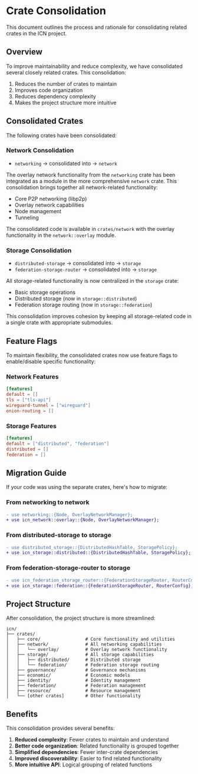# Crate Consolidation

This document outlines the process and rationale for consolidating related crates in the ICN project.

## Overview

To improve maintainability and reduce complexity, we have consolidated several closely related crates. This consolidation:

1. Reduces the number of crates to maintain
2. Improves code organization
3. Reduces dependency complexity
4. Makes the project structure more intuitive

## Consolidated Crates

The following crates have been consolidated:

### Network Consolidation

- `networking` → consolidated into → `network`

The overlay network functionality from the `networking` crate has been integrated as a module in the more comprehensive `network` crate. This consolidation brings together all network-related functionality:

- Core P2P networking (libp2p)
- Overlay network capabilities
- Node management
- Tunneling

The consolidated code is available in `crates/network` with the overlay functionality in the `network::overlay` module.

### Storage Consolidation

- `distributed-storage` → consolidated into → `storage`
- `federation-storage-router` → consolidated into → `storage`

All storage-related functionality is now centralized in the `storage` crate:

- Basic storage operations
- Distributed storage (now in `storage::distributed`)
- Federation storage routing (now in `storage::federation`)

This consolidation improves cohesion by keeping all storage-related code in a single crate with appropriate submodules.

## Feature Flags

To maintain flexibility, the consolidated crates now use feature flags to enable/disable specific functionality:

### Network Features

```toml
[features]
default = []
tls = ["tls-api"]
wireguard-tunnel = ["wireguard"]
onion-routing = []
```

### Storage Features

```toml
[features]
default = ["distributed", "federation"]
distributed = []
federation = []
```

## Migration Guide

If your code was using the separate crates, here's how to migrate:

### From networking to network

```diff
- use networking::{Node, OverlayNetworkManager};
+ use icn_network::overlay::{Node, OverlayNetworkManager};
```

### From distributed-storage to storage

```diff
- use distributed_storage::{DistributedHashTable, StoragePolicy};
+ use icn_storage::distributed::{DistributedHashTable, StoragePolicy};
```

### From federation-storage-router to storage

```diff
- use icn_federation_storage_router::{FederationStorageRouter, RouterConfig};
+ use icn_storage::federation::{FederationStorageRouter, RouterConfig};
```

## Project Structure

After consolidation, the project structure is more streamlined:

```
icn/
├── crates/                    
│   ├── core/                 # Core functionality and utilities
│   ├── network/              # All networking capabilities
│   │   └── overlay/          # Overlay network functionality
│   ├── storage/              # All storage capabilities
│   │   ├── distributed/      # Distributed storage
│   │   └── federation/       # Federation storage routing
│   ├── governance/           # Governance mechanisms
│   ├── economic/             # Economic models
│   ├── identity/             # Identity management
│   ├── federation/           # Federation management
│   ├── resource/             # Resource management
│   └── [other crates]        # Other functionality
```

## Benefits

This consolidation provides several benefits:

1. **Reduced complexity**: Fewer crates to maintain and understand
2. **Better code organization**: Related functionality is grouped together
3. **Simplified dependencies**: Fewer inter-crate dependencies
4. **Improved discoverability**: Easier to find related functionality
5. **More intuitive API**: Logical grouping of related functions 